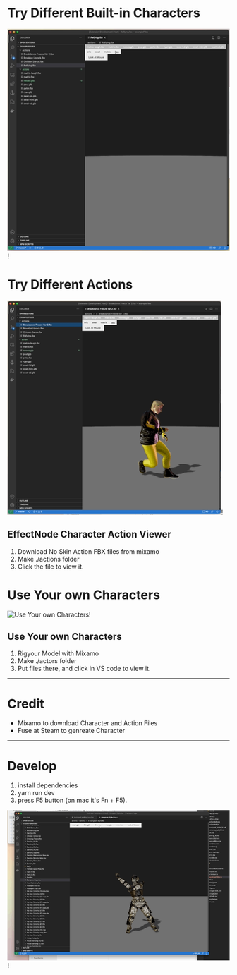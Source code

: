 # Try Different Built-in Characters
![Different Characters](https://github.com/wonglok/effectnode-vs-extension/blob/master/documentation/different-chars.gif?raw=true)!

# Try Different Actions
![Different Actions](https://github.com/wonglok/effectnode-vs-extension/blob/master/documentation/differnt-actions.gif?raw=true)!

## EffectNode Character Action Viewer
1. Download No Skin Action FBX files from mixamo
2. Make ./actions folder
3. Click the file to view it.

# Use Your own Characters
![Use Your own Characters](https://github.com/wonglok/effectnode-vs-extension/blob/master/documentation/documentation/use-my-own-characters.gif?raw=true)!

## Use Your own Characters
1. Rigyour Model with Mixamo
2. Make ./actors folder
3. Put files there, and click in VS code to view it.

------

# Credit
- Mixamo to download Character and Action Files
- Fuse at Steam to genreate Character

------

# Develop
1. install dependencies
2. yarn run dev
3. press F5 button (on mac it's Fn + F5).

![Character Action Viewer](https://github.com/wonglok/effectnode-vs-extension/blob/master/documentation/intro.gif?raw=true)!
